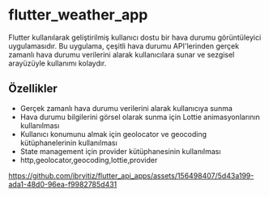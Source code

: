 # flutter_weather_app

Flutter kullanılarak geliştirilmiş kullanıcı dostu bir hava durumu görüntüleyici uygulamasıdır. Bu uygulama, çeşitli hava durumu API'lerinden gerçek zamanlı hava durumu verilerini alarak kullanıcılara sunar ve sezgisel arayüzüyle kullanımı kolaydır.

## Özellikler

- Gerçek zamanlı hava durumu verilerini alarak kullanıcıya sunma
- Hava durumu bilgilerini görsel olarak sunma için Lottie animasyonlarının kullanılması
- Kullanıcı konumunu almak için geolocator ve geocoding kütüphanelerinin kullanılması
- State management için provider kütüphanesinin kullanılması
- http,geolocator,geocoding,lottie,provider

https://github.com/ibryitiz/flutter_api_apps/assets/156498407/5d43a199-ada1-48d0-96ea-f9982785d431


